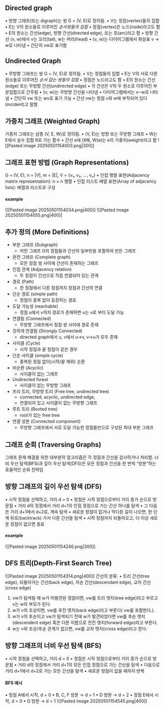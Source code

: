 ## Directed graph
•	방향 그래프(또는 digraph)는 쌍 G = (V, E)로 정의됨.
•	V는 정점(vertex)들의 집합
•	E는 V의 원소들로 이루어진 *순서쌍들의 집합*
	•	정점(vertex)은 노드(node)라고도 함
	•	E의 원소는 간선(edge), 방향 간선(directed edge), 또는 호(arc)라고 함
	•	방향 간선 (v, w)에서 v는 꼬리(tail), w는 머리(head)
	•	(v, w)는 다이어그램에서 화살표 v → w로 나타냄
	•	간단히 vw로 표기함
## Undirected Graph
•	무방향 그래프는 쌍 G = (V, E)로 정의됨.
•	V는 정점들의 집합
•	E는 V의 서로 다른 원소들로 이루어진 *순서 없는 쌍들의 집합*
	•	정점은 노드라고도 함
	•	E의 원소는 간선(edge) 또는 무방향 간선(undirected edge)
	•	각 간선은 V의 두 원소로 이루어진 부분집합으로 간주됨
	•	{v, w}는 무방향 간선을 나타냄
	•	다이어그램에서는 v─w로 나타냄
	•	간단히 vw 또는 wv로 표기 가능
	•	간선 vw는 정점 v와 w에 부착되어 있다(incident)고 말함
## 가중치 그래프 (Weighted Graph)
가중치 그래프는 삼중 (V, E, W)로 정의됨.
	•	(V, E)는 방향 또는 무방향 그래프
	•	W는 E에서 실수 집합 R로 가는 함수
	•	간선 e에 대해, W(e)는 e의 가중치(weight)라고 함
![[Pasted image 20250501154003.png|300]]
## 그래프 표현 방법 (Graph Representations)
G = (V, E), n = |V|, m = |E|, V = {v₁, v₂, …, vₙ}
•	인접 행렬 표현(Adjacency matrix representation): n × n 행렬
•	인접 리스트 배열 표현(Array of adjacency lists): 배열과 리스트로 구성
#### example
![[Pasted image 20250501154034.png|400]]
![[Pasted image 20250501154055.png|400]]
## 추가 정의 (More Definitions)
- 부분 그래프 (Subgraph)
	- 어떤 그래프 G의 정점들과 간선의 일부만을 포함하여 만든 그래프
- 완전 그래프 (Complete graph)
	- 모든 정점 쌍 사이에 간선이 존재하는 그래프
- 인접 관계 (Adjacency relation)
	- 두 정점이 간선으로 직접 연결되어 있는 관계
- 경로 (Path)
	- 한 정점에서 다른 정점까지 정점과 간선의 연결
- 단순 경로 (simple path)
	- 정점이 중복 없이 등장하는 경로
- 도달 가능성 (reachable)
	- 정점 u에서 v까지 경로가 존재하면 u는 v로 부터 도달 가능
- 연결됨 (Connected)
	- 무방향 그래프에서 정점 쌍 사이에 경로 존재
- 강하게 연결됨 (Strongly Connected)
	- directed graph에서 u, v에서 u->v, v->u가 모두 존재
- 사이클 (Cycle)
	- 시작 정점과 끝 정점이 같은 경우
- 단순 사이클 (simple cycle)
	- 중복된 정점 없이(시작/끝 제외) 순환 
- 비순환 (Acyclic)
	- 사이클이 없는 그래프
- Undirected forest
	- 사이클이 없는 무방향 그래프
- 프리 트리, 무방향 트리 (Free tree, undirected tree)
	- connected, acyclic, undirected edge, 
	- 연결되어 있고 사이클이 없는 무방향 그래프
- 루트 트리 (Rooted tree)
	- root가 있는 free tree
- 연결 성분 (Connected component)
	- 무방향 그래프에서 서로 도달 가능한 정점들만으로 구성된 최대 부분 그래프
## 그래프 순회 (Traversing Graphs)
그래프 문제 해결을 위한 대부분의 알고리즘은 각 정점과 간선을 검사하거나 처리함.
너비 우선 탐색(BFS)과 깊이 우선 탐색(DFS)은 모든 정점과 간선을 한 번씩 “방문”하는 효율적인 순회 전략임
## 방향 그래프의 깊이 우선 탐색 (DFS)
•	시작 정점을 선택하고, 거리 d = 0
•	정점은 시작 정점으로부터 거리 증가 순으로 방문됨
•	거리 d의 정점에서 거리 d+1의 인접 정점으로 가는 간선 하나를 탐색
•	그 다음은 거리 d+1에서 d+2로, 계속 탐색
•	새로운 정점이 없거나 막다른 길이 나오면, 한 단계 뒤로(backtrack) 가서 다른 간선을 탐색
•	시작 정점까지 되돌아오고, 더 이상 새로운 정점이 없으면 종료
#### example
![[Pasted image 20250501154246.png|300]]
## DFS 트리(Depth-First Search Tree)
![[Pasted image 20250501154314.png|400]]
간선의 분류:
•	트리 간선(tree edge), 되돌아가는 간선(back edge), 자손 간선(descendant edge), 교차 간선(cross edge)

1.	vw가 탐색될 때 w가 미발견된 정점이면, vw를 트리 엣지(tree edge)라고 부르고 v는 w의 부모가 된다.
2.	w가 v의 조상이면, vw를 후진 엣지(back edge)라고 부른다( vw를 포함한다.).
3.	w가 v의 후손이고 vw가 탐색되기 전에 w가 발견되었다면 vw를 후손 엣지(descendent edge) 혹은 다른 이름으로 전진 엣지(forward edge)라고 부른다.
4.	w는 v와 조상/후손 관계가 없으면, vw를 교차 엣지(cross edge)라고 한다.
## 방향 그래프의 너비 우선 탐색 (BFS)
•	시작 정점을 선택하고, 거리 d = 0
•	정점은 시작 정점으로부터 거리 증가 순으로 방문됨
•	거리 d의 정점에서 거리 d+1의 모든 인접 정점으로 가는 간선을 탐색
•	다음으로 거리 d+1에서 d+2로 가는 모든 간선을 탐색
•	새로운 정점이 없을 때까지 반복
#### BFS 예시
•	정점 A에서 시작, d = 0
	•	B, C, F 방문 → d = 1
	•	D 방문 → d = 2
•	정점 E에서 시작, d = 0
	•	G 방문 → d = 1
![[Pasted image 20250501154545.png|400]]
